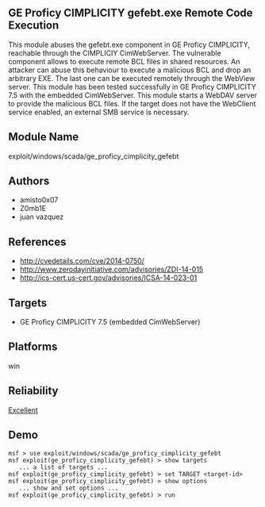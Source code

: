 ## GE Proficy CIMPLICITY gefebt.exe Remote Code Execution

This module abuses the gefebt.exe component in GE Proficy 
CIMPLICITY, reachable through the CIMPLICIY CimWebServer. 
The vulnerable component allows to execute remote BCL files 
in shared resources. An attacker can abuse this behaviour to 
execute a malicious BCL and drop an arbitrary EXE. The last 
one can be executed remotely through the WebView server. 
This module has been tested successfully in GE Proficy 
CIMPLICITY 7.5 with the embedded CimWebServer. This module 
starts a WebDAV server to provide the malicious BCL files. 
If the target does not have the WebClient service enabled, 
an external SMB service is necessary.


## Module Name
exploit/windows/scada/ge_proficy_cimplicity_gefebt

## Authors
* amisto0x07
* Z0mb1E
* juan vazquez


## References
* http://cvedetails.com/cve/2014-0750/
* http://www.zerodayinitiative.com/advisories/ZDI-14-015
* http://ics-cert.us-cert.gov/advisories/ICSA-14-023-01



## Targets
* GE Proficy CIMPLICITY 7.5 (embedded CimWebServer)


## Platforms
win

## Reliability
[Excellent](https://github.com/rapid7/metasploit-framework/wiki/Exploit-Ranking)

## Demo

```
msf > use exploit/windows/scada/ge_proficy_cimplicity_gefebt
msf exploit(ge_proficy_cimplicity_gefebt) > show targets
   ... a list of targets ...
msf exploit(ge_proficy_cimplicity_gefebt) > set TARGET <target-id>
msf exploit(ge_proficy_cimplicity_gefebt) > show options
   ... show and set options ...
msf exploit(ge_proficy_cimplicity_gefebt) > run
```
    
    